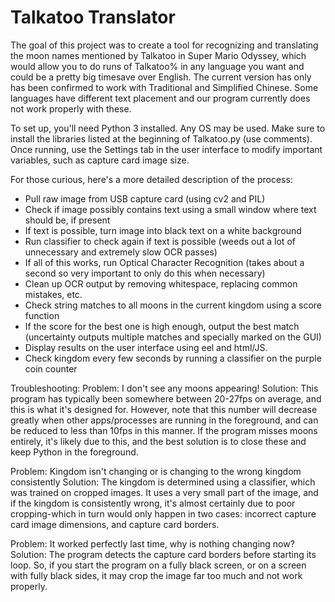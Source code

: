 # Talkatoo Translator

The goal of this project was to create a tool for recognizing and translating the moon names mentioned by Talkatoo in Super Mario Odyssey, which would allow you to do runs of Talkatoo% in any language you want and could be a pretty big timesave over English. The current version has only has been confirmed to work with Traditional and Simplified Chinese. Some languages have different text placement and our program currently does not work properly with these.

To set up, you'll need Python 3 installed. Any OS may be used. Make sure to install the libraries listed at the beginning of Talkatoo.py (use comments). Once running, use the Settings tab in the user interface to modify important variables, such as capture card image size.


For those curious, here's a more detailed description of the process:
- Pull raw image from USB capture card (using cv2 and PIL)
- Check if image possibly contains text using a small window where text should be, if present
- If text is possible, turn image into black text on a white background
- Run classifier to check again if text is possible (weeds out a lot of unnecessary and extremely slow OCR passes)
- If all of this works, run Optical Character Recognition (takes about a second so very important to only do this when necessary)
- Clean up OCR output by removing whitespace, replacing common mistakes, etc.
- Check string matches to all moons in the current kingdom using a score function
- If the score for the best one is high enough, output the best match (uncertainty outputs multiple matches and specially marked on the GUI)
- Display results on the user interface using eel and html/JS.
- Check kingdom every few seconds by running a classifier on the purple coin counter


Troubleshooting:
Problem: I don't see any moons appearing!
Solution: This program has typically been somewhere between 20-27fps on average, and this is what it's designed for. However, note that this number will decrease greatly when other apps/processes are running in the foreground, and can be reduced to less than 10fps in this manner. If the program misses moons entirely, it's likely due to this, and the best solution is to close these and keep Python in the foreground.

Problem: Kingdom isn't changing or is changing to the wrong kingdom consistently
Solution: The kingdom is determined using a classifier, which was trained on cropped images. It uses a very small part of the image, and if the kingdom is consistently wrong, it's almost certainly due to poor cropping-which in turn would only happen in two cases: incorrect capture card image dimensions, and capture card borders.

Problem: It worked perfectly last time, why is nothing changing now?
Solution: The program detects the capture card borders before starting its loop. So, if you start the program on a fully black screen, or on a screen with fully black sides, it may crop the image far too much and not work properly.
